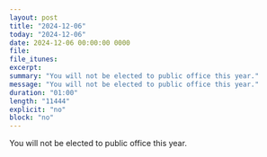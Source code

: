 ```yaml
---
layout: post
title: "2024-12-06"
today: "2024-12-06"
date: 2024-12-06 00:00:00 0000
file:
file_itunes:
excerpt:
summary: "You will not be elected to public office this year."
message: "You will not be elected to public office this year."
duration: "01:00"
length: "11444"
explicit: "no"
block: "no"
---
```

You will not be elected to public office this year.

